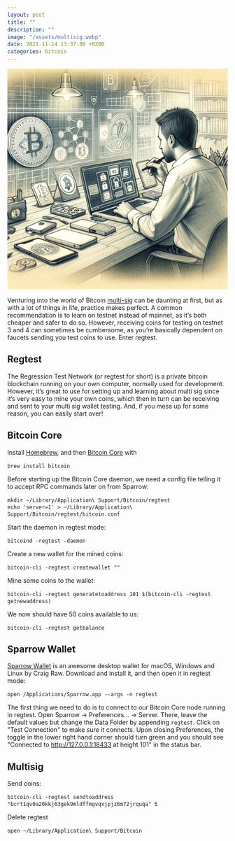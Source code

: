 ```yaml
---
layout: post
title: ""
description: ""
image: "/assets/multisig.webp"
date: 2021-11-14 13:37:00 +0200
categories: bitcoin
---
```


![Bitcoin](/assets/multisig.webp)

Venturing into the world of Bitcoin [multi-sig](https://en.bitcoin.it/wiki/Multi-signature) can be daunting at first, but as with a lot of things in life‚ practice makes perfect. A common recommendation is to learn on testnet instead of mainnet, as it’s both cheaper and safer to do so. However, receiving coins for testing on testnet 3 and 4 can sometimes be cumbersome, as you’re basically dependent on faucets sending you test coins to use. Enter regtest.

## Regtest

The Regression Test Network (or regtest for short) is a private bitcoin blockchain running on your own computer, normally used for development. However, it’s great to use for setting up and learning about multi sig since it’s very easy to mine your own coins, which then in turn can be receiving and sent to your multi sig wallet testing. And, if you mess up for some reason, you can easily start over!

## Bitcoin Core

Install [Homebrew](https://brew.sh), and then [Bitcoin Core](https://bitcoincore.org) with

```shell
brew install bitcoin
```

Before starting up the Bitcoin Core daemon, we need a config file telling it to accept RPC commands later on from Sparrow:

```shell
mkdir ~/Library/Application\ Support/Bitcoin/regtest
echo 'server=1' > ~/Library/Application\ Support/Bitcoin/regtest/bitcoin.conf
```

Start the daemon in regtest mode:

```shell
bitcoind -regtest -daemon
```

Create a new wallet for the mined coins:

```shell
bitcoin-cli -regtest createwallet ""
```

Mine some coins to the wallet:

```shell
bitcoin-cli -regtest generatetoaddress 101 $(bitcoin-cli -regtest getnewaddress)
```

We now should have 50 coins available to us:

```shell
bitcoin-cli -regtest getbalance
```

## Sparrow Wallet

[Sparrow Wallet](https://sparrowwallet.com) is an awesome desktop wallet for macOS, Windows and Linux by Craig Raw. Download and install it, and then open it in regtest mode:

```shell
open /Applications/Sparrow.app --args -n regtest
```

The first thing we need to do is to connect to our Bitcoin Core node running in regtest. Open Sparrow → Preferences… → Server. There, leave the default values but change the Data Folder by appending `regtest`. Click on "Test Connection" to make sure it connects. Upon closing Preferences, the toggle in the lower right hand corner should turn green and you should see "Connected to <http://127.0.0.1:18433> at height 101" in the status bar.

## Multisig

Send coins:

```shell
bitcoin-cli -regtest sendtoaddress "bcrt1qv0a20kkj63gek9mldffmgvqxjpjz6m72jrquqa" 5
```

Delete regtest

```shell
open ~/Library/Application\ Support/Bitcoin
```
